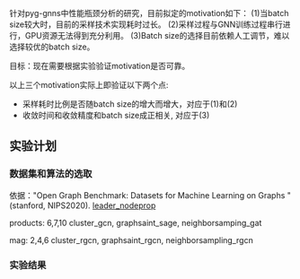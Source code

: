 
针对pyg-gnns中性能瓶颈分析的研究，目前拟定的motivation如下：
(1)当batch size较大时，目前的采样技术实现耗时过长。
(2)采样过程与GNN训练过程串行进行，GPU资源无法得到充分利用。
(3)Batch size的选择目前依赖人工调节，难以选择较优的batch size。

目标：现在需要根据实验验证motivation是否可靠。

以上三个motivation实际上即验证以下两个点:
- 采样耗时比例是否随batch size的增大而增大，对应于(1)和(2)
- 收敛时间和收敛精度和batch size成正相关, 对应于(3)

## 实验计划

### 数据集和算法的选取

依据："Open Graph Benchmark: Datasets for Machine Learning on Graphs
"(stanford, NIPS2020). [leader_nodeprop](https://ogb.stanford.edu/docs/leader_nodeprop/)

products: 6,7,10
cluster_gcn, graphsaint_sage, neighborsamping_gat

mag: 2,4,6
cluster_rgcn, graphsaint_rgcn, neighborsampling_rgcn

### 实验结果
